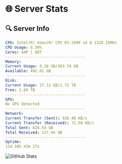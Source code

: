# 🌐 Server Stats
## 🔍 Server Info
```yaml
CPU: Intel(R) Xeon(R) CPU E5-2699 v4 @ 1320.15MHz
CPU Usage: 6.50%
Cores: 44P | 88T
-----------------------------------
Memory:
Current Usage: 8.28 GB/503.74 GB
Available: 492.01 GB
-----------------------------------
Disk:
Current Usage: 27.12 GB/1.71 TB
Free: 1.60 TB
-----------------------------------
GPU:
No GPU detected
-----------------------------------
Network:
Current Transfer (Sent): 926.40 KB/s
Current Transfer (Received): 72.50 KB/s
Total Sent: 626.54 GB
Total Received: 137.44 GB
-----------------------------------
Uptime:
11d 18h 43m 27s
```
![GitHub Stats](https://img.shields.io/badge/Updated-2025-05-01_11:52:15-blue)